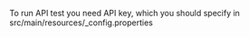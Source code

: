 To run API test you need API key, 
which you should specify in src/main/resources/_config.properties
